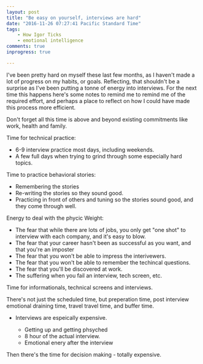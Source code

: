 ```yaml
---
layout: post
title: "Be easy on yourself, interviews are hard"
date: "2016-11-26 07:27:41 Pacific Standard Time"
tags:
    - How Igor Ticks
    - emotional intelligence
comments: true
inprogress: true

---
```


I've been pretty hard on myself these last few months, as I haven't made a lot of progress on my habits, or goals. Reflecting, that shouldn't be a surprise as I've been putting a tonne of energy into interviews. For the next time this happens here's some notes to remind me to remind me of the required effort, and perhaps a place to reflect on how I could have made this process more efficient.

Don't forget all this time is above and beyond existing commitments like work, health and family.

Time for technical practice: 

* 6-9 interview practice most days, including weekends. 
* A few full days when trying to grind through some especially hard topics.

Time to practice behavioral stories:

* Remembering the stories
* Re-writing the stories so they sound good.
* Practicing in front of others and tuning so the stories sound good, and they come through well.

Energy to deal with the phycic Weight:

* The fear that while there are lots of jobs, you only get "one shot" to interview with each company, and it's easy to blow.
* The fear that your career hasn't been as successful as you want, and that you're an imposter 
* The fear that you won't be able to impress the interivewers.
* The fear that you won't be able to remember the techincal questions.
* The fear that you'll be discovered at work.
* The suffering when you fail an interview, tech screen, etc.

Time for informationals, technical screens and interviews.

There's not just the scheduled time, but preperation time, post interview emotional draining time, travel travel time, and buffer time.

* Interviews are espeically expensive.

    * Getting up and getting phsyched
    * 8 hour of the actual interview.
    * Emotional enery after the interview

Then there's the time for decision making - totally expensive.

